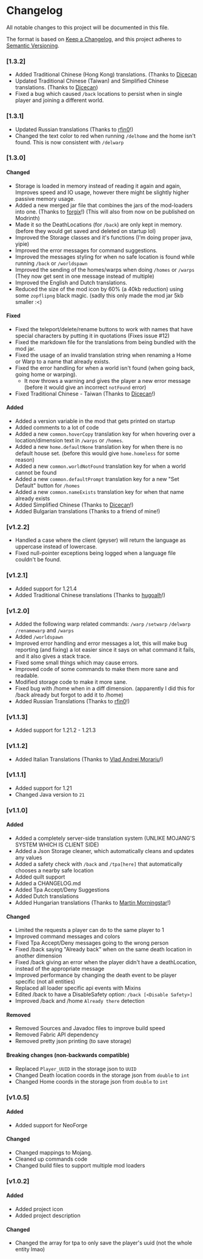 # Changelog
All notable changes to this project will be documented in this file.

The format is based on [Keep a Changelog](https://keepachangelog.com/en/1.1.0/),
and this project adheres to [Semantic Versioning](https://semver.org/spec/v2.0.0.html).

### [1.3.2]
- Added Traditional Chinese (Hong Kong) translations. (Thanks to [Dicecan](https://github.com/Dicecan)
- Updated Traditional Chinese (Taiwan) and Simplified Chinese translations. (Thanks to [Dicecan](https://github.com/Dicecan))
- Fixed a bug which caused `/back` locations to persist when in single player and joining a different world.

### [1.3.1]
- Updated Russian translations (Thanks to [rfin0](https://github.com/rfin0)!)
- Changed the text color to red when running `/delhome` and the home isn't found. This is now consistent with `/delwarp`

### [1.3.0]
#### Changed
- Storage is loaded in memory instead of reading it again and again, Improves speed and IO usage, however there might be slightly higher passive memory usage.
- Added a new merged jar file that combines the jars of the mod-loaders into one. (Thanks to [forgix](https://github.com/PacifistMC/Forgix)!) (This will also from now on be published on Modrinth)
- Made it so the DeathLocations (for `/back`) are only kept in memory. (before they would get saved and deleted on startup lol)
- Improved the Storage classes and it's functions (I'm doing proper java, yipie)
- Improved the error messages for command suggestions.
- Improved the messages styling for when no safe location is found while running `/back` or `/worldspawn`  
- Improved the sending of the homes/warps when doing `/homes` or `/warps` (They now get sent in one message instead of multiple)
- Improved the English and Dutch translations.
- Reduced the size of the mod icon by 60% (a 40kb reduction) using some `zopflipng` black magic. (sadly this only made the mod jar 5kb smaller :<)

#### Fixed
- Fixed the teleport/delete/rename buttons to work with names that have special characters by putting it in quotations (Fixes issue #12)
- Fixed the markdown file for the translations from being bundled with the mod jar.
- Fixed the usage of an invalid translation string when renaming a Home or Warp to a name that already exists.
- Fixed the error handling for when a world isn't found (when going back, going home or warping).
  - It now throws a warning and gives the player a new error message (before it would give an incorrect `notFound` error)
- Fixed Traditional Chinese - Taiwan (Thanks to [Dicecan](https://github.com/Dicecan)!)

#### Added
- Added a version variable in the mod that gets printed on startup
- Added comments to a lot of code
- Added a new `common.hoverCopy` translation key for when hovering over a location/dimension text in `/warps` or `/homes`.
- Added a new `home.defaultNone` translation key for when there is no default house set. (before this would give `home.homeless` for some reason)
- Added a new `common.worldNotFound` translation key for when a world cannot be found
- Added a new `common.defaultPrompt` translation key for a new "Set Default" button for `/homes`
- Added a new `common.nameExists` translation key for when that name already exists
- Added Simplified Chinese (Thanks to [Dicecan](https://github.com/Dicecan)!)
- Added Bulgarian translations (Thanks to a friend of mine!)

### [v1.2.2]
- Handled a case where the client (geyser) will return the language as uppercase instead of lowercase.
- Fixed null-pointer exceptions being logged when a language file couldn't be found.

### [v1.2.1]
- Added support for 1.21.4
- Added Traditional Chinese translations (Thanks to [hugoalh](https://github.com/hugoalh)!)

### [v1.2.0]
- Added the following warp related commands: `/warp` `/setwarp` `/delwarp` `/renamewarp` and `/warps`
- Added `/worldspawn`
- Improved error handling and error messages a lot, this will make bug reporting (and fixing) a lot easier since it says on what command it fails, and it also gives a stack trace.
- Fixed some small things which may cause errors.
- Improved code of some commands to make them more sane and readable.
- Modified storage code to make it more sane.
- Fixed bug with /home when in a diff dimension. (apparently I did this for /back already but forgot to add it to /home)
- Added Russian Translations (Thanks to [rfin0](https://github.com/rfin0)!)

### [v1.1.3]
- Added support for 1.21.2 - 1.21.3

### [v1.1.2]
- Added Italian Translations (Thanks to [Vlad Andrei Morariu](https://github.com/VladAndreiMorariu)!)

### [v1.1.1]
- Added support for 1.21
- Changed Java version to `21`

### [v1.1.0]

#### Added
- Added a completely server-side translation system (UNLIKE MOJANG'S SYSTEM WHICH IS CLIENT SIDE)
- Added a Json Storage cleaner, which automatically cleans and updates any values
- Added a safety check with `/back` and `/tpa[here]` that automatically chooses a nearby safe location
- Added quilt support
- Added a CHANGELOG.md
- Added Tpa Accept/Deny Suggestions
- Added Dutch translations
- Added Hungarian translations (Thanks to [Martin Morningstar](https://github.com/RMI637)!)

#### Changed
- Limited the requests a player can do to the same player to 1
- Improved command messages and colors
- Fixed Tpa Accept/Deny messages going to the wrong person
- Fixed /back saying "Already back" when on the same death location in another dimension
- Fixed /back giving an error when the player didn't have a deathLocation, instead of the appropriate message
- Improved performance by changing the death event to be player specific (not all entities)
- Replaced all loader specific api events with Mixins
- Edited /back to have a DisableSafety option: `/back [<Disable Safety>]`
- Improved /back and /home `Already there` detection

#### Removed
- Removed Sources and Javadoc files to improve build speed
- Removed Fabric API dependency
- Removed pretty json printing (to save storage)

#### Breaking changes (non-backwards compatible)
- Replaced `Player_UUID` in the storage json to `UUID`
- Changed Death location coords in the storage json from `double` to `int`
- Changed Home coords in the storage json from `double` to `int`

### [v1.0.5]

#### Added
- Added support for NeoForge

#### Changed
- Changed mappings to Mojang.
- Cleaned up commands code
- Changed build files to support multiple mod loaders


### [v1.0.2]

#### Added
- Added project icon
- Added project description

#### Changed
- Changed the array for tpa to only save the player's uuid (not the whole entity lmao)
